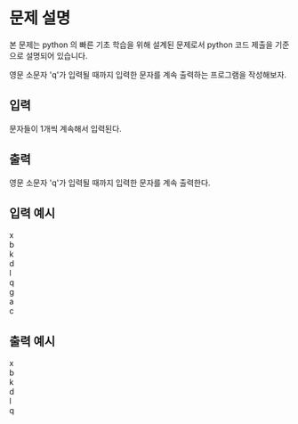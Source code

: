 # 문제 설명

본 문제는 python 의 빠른 기초 학습을 위해 설계된 문제로서 python 코드 제출을 기준으로 설명되어 있습니다.

영문 소문자 'q'가 입력될 때까지
입력한 문자를 계속 출력하는 프로그램을 작성해보자.

## 입력

문자들이 1개씩 계속해서 입력된다.

## 출력

영문 소문자 'q'가 입력될 때까지 입력한 문자를 계속 출력한다.

## 입력 예시

x  
b  
k  
d  
l  
q  
g  
a  
c

## 출력 예시

x  
b  
k  
d  
l  
q
